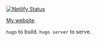 [![Netlify Status](https://api.netlify.com/api/v1/badges/d09b4002-2512-4246-a5c0-ac7ff10c67cc/deploy-status)](https://app.netlify.com/sites/goofy-perlman-c2824e/deploys)

[My website](https://www.troykershaw.com).

`hugo` to build.
`hugo server` to serve.
